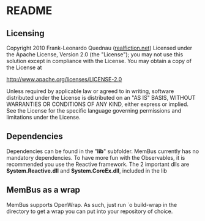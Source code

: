 # README #
## Licensing ##

Copyright 2010 Frank-Leonardo Quednau ([realfiction.net](http://realfiction.net)) 
Licensed under the Apache License, Version 2.0 (the "License"); 
you may not use this solution except in compliance with the License. 
You may obtain a copy of the License at 

http://www.apache.org/licenses/LICENSE-2.0 

Unless required by applicable law or agreed to in writing, 
software distributed under the License is distributed on an "AS IS" 
BASIS, WITHOUT WARRANTIES OR CONDITIONS OF ANY KIND, either express or implied. 
See the License for the specific language governing permissions and limitations under the License. 

## Dependencies ##

Dependencies can be found in the "**lib**" subfolder. MemBus currently has no mandatory dependencies. 
To have more fun with the Observables, it is recommended you use the Reactive framework. The 2 important dlls are **System.Reactive.dll** and **System.CoreEx.dll**, included in the lib

## MemBus as a wrap  ##
MemBus supports OpenWrap. As such, just run `o build-wrap in the directory to get a wrap you can put into your repository of choice.